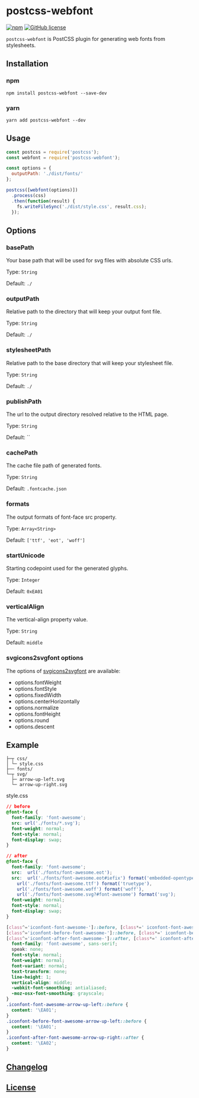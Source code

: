 # postcss-webfont

[![npm](https://img.shields.io/npm/v/postcss-webfont.svg)](https://www.npmjs.com/package/postcss-webfont)
[![GitHub license](https://img.shields.io/badge/license-MIT-blue.svg)](https://raw.githubusercontent.com/kidney/postcss-webfont/master/LICENSE)

`postcss-webfont` is PostCSS plugin for generating web fonts from stylesheets.

## Installation

### npm

```shell
npm install postcss-webfont --save-dev
```

### yarn

```shell
yarn add postcss-webfont --dev
```

## Usage

```javascript
const postcss = require('postcss');
const webfont = require('postcss-webfont');

const options = {
  outputPath: './dist/fonts/'
};

postcss([webfont(options)])
  .process(css)
  .then(function(result) {
    fs.writeFileSync('./dist/style.css', result.css);
  });
```


## Options

### basePath

Your base path that will be used for svg files with absolute CSS urls.

Type: `String`

Default: `./`


### outputPath

Relative path to the directory that will keep your output font file.

Type: `String`

Default: `./`


### stylesheetPath

Relative path to the base directory that will keep your stylesheet file.

Type: `String`

Default: `./`


### publishPath

The url to the output directory resolved relative to the HTML page.

Type: `String`

Default: ``


### cachePath

The cache file path of generated fonts.

Type: `String`

Default: `.fontcache.json`


### formats

The output formats of font-face src property.

Type: `Array<String>`

Default: `['ttf', 'eot', 'woff']`


### startUnicode

Starting codepoint used for the generated glyphs.

Type: `Integer`

Default: `0xEA01`


### verticalAlign

The vertical-align property value.

Type: `String`

Default: `middle`


### svgicons2svgfont options

The options of [svgicons2svgfont](https://github.com/nfroidure/svgicons2svgfont#new-svgicons2svgfontstreamoptions) are available:

* options.fontWeight
* options.fontStyle
* options.fixedWidth
* options.centerHorizontally
* options.normalize
* options.fontHeight
* options.round
* options.descent


## Example

```
├─┬ css/
│ └─ style.css
├── fonts/
└─┬ svg/
  ├─ arrow-up-left.svg
  └─ arrow-up-right.svg
```

style.css

```css
// before
@font-face {
  font-family: 'font-awesome';
  src: url('./fonts/*.svg');
  font-weight: normal;
  font-style: normal;
  font-display: swap;
}
```

```css
// after
@font-face {
  font-family: 'font-awesome';
  src:  url('./fonts/font-awesome.eot');
  src:  url('./fonts/font-awesome.eot#iefix') format('embedded-opentype'),
    url('./fonts/font-awesome.ttf') format('truetype'),
    url('./fonts/font-awesome.woff') format('woff'),
    url('./fonts/font-awesome.svg?#font-awesome') format('svg');
  font-weight: normal;
  font-style: normal;
  font-display: swap;
}

[class^='iconfont-font-awesome-']::before, [class*=' iconfont-font-awesome-']::before,
[class^='iconfont-before-font-awesome-']::before, [class*=' iconfont-before-font-awesome-']::before,
[class^='iconfont-after-font-awesome-']::after, [class*=' iconfont-after-font-awesome-']::after {
  font-family: 'font-awesome', sans-serif;
  speak: none;
  font-style: normal;
  font-weight: normal;
  font-variant: normal;
  text-transform: none;
  line-height: 1;
  vertical-align: middle;
  -webkit-font-smoothing: antialiased;
  -moz-osx-font-smoothing: grayscale;
}
.iconfont-font-awesome-arrow-up-left::before {
  content: '\EA01';
}
.iconfont-before-font-awesome-arrow-up-left::before {
  content: '\EA01';
}
.iconfont-after-font-awesome-arrow-up-right::after {
  content: '\EA02';
}
```

## [Changelog](CHANGELOG.md)

## [License](LICENSE)
